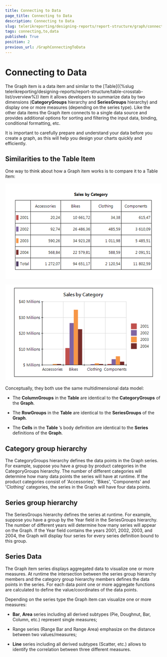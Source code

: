 ```yaml
---
title: Connecting to Data
page_title: Connecting to Data 
description: Connecting to Data
slug: telerikreporting/designing-reports/report-structure/graph/connecting-to-data
tags: connecting,to,data
published: True
position: 2
previous_url: /GraphConnectingToData
---
```


# Connecting to Data

The Graph item is a data item and similar to the [Table]({%slug telerikreporting/designing-reports/report-structure/table-crosstab-list/overview%}) item it allows developers to summarize data by two dimensions (__CategoryGroups__ hierarchy and __SeriesGroups__ hierarchy) and display one or more measures (depending on the series type). Like the other data items the Graph item connects to a single data source and provides additional options for sorting and filtering the input data, binding, conditional formatting, etc.

It is important to carefully prepare and understand your data before you create a graph, as this will help you design your charts quickly and efficiently.

## Similarities to the Table Item

One way to think about how a Graph item works is to compare it to a Table item: 

  ![Table Comparison](images/DataItems/Graph/TableComparison.png)  

  ![Graph Comparison](images/DataItems/Graph/GraphComparison.png)

Conceptually, they both use the same multidimensional data model:

* The __ColumnGroups__ in the __Table__ are identical to the __CategoryGroups__ of the __Graph__.

* The __RowGroups__ in the __Table__ are identical to the __SeriesGroups__ of the __Graph__.

* The __Cells__ in the __Table__ ’s body definition are identical to the __Series__ definitions of the __Graph__.

## Category group hierarchy

The CategoryGroups hierarchy defines the data points in the Graph series. For example, suppose you have a group by product categories in the CategoryGroups hierarchy. The number of different categories will determine how many data points the series will have at runtime. If the product categories consist of 'Accessories', 'Bikes', 'Components' and 'Clothing' categories, the series in the Graph will have four data points. 

## Series group hierarchy

The SeriesGroups hierarchy defines the series at runtime. For example, suppose you have a group by the Year field in the SeriesGroups hierarchy. The number of different years will determine how many series will appear on the Graph. If the Year field contains the years 2001, 2002, 2003, and 2004, the Graph will display four series for every series definition bound to this group. 

## Series Data

The Graph item series displays aggregated data to visualize one or more measures. At runtime the intersection between the series group hierarchy members and the category group hierarchy members defines the data points in the series. For each data point one or more aggregate functions are calculated to define the value/coordinates of the data points. 

Depending on the series type the Graph item can visualize one or more measures:

* __Bar__, __Area__ series including all derived subtypes (Pie, Doughnut, Bar, Column, etc.) represent single measures;

* Range series (Range Bar and Range Area) emphasize on the distance between two values/measures;

* __Line__ series including all derived subtypes (Scatter, etc.) allows to identify the correlation between three different measures.
